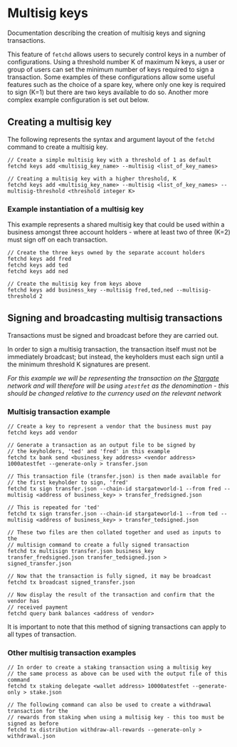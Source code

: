 # Multisig keys
Documentation describing the creation of multisig keys and signing transactions.

This feature of `fetchd` allows users to securely control keys in a number of configurations. Using a threshold number K of maximum N keys, a user or group of users can set the minimum number of keys required to sign a transaction. Some examples of these configurations allow some useful features such as the choice of a spare key, where only one key is required to sign (K=1) but there are two keys available to do so. Another more complex example configuration is set out below.

## Creating a multisig key
The following represents the syntax and argument layout of the `fetchd` command to create a multisig key.

```
// Create a simple multisig key with a threshold of 1 as default
fetchd keys add <multisig_key_name> --multisig <list_of_key_names>

// Creating a multisig key with a higher threshold, K
fetchd keys add <multisig_key_name> --multisig <list_of_key_names> --multisig-threshold <threshold integer K>
```

### Example instantiation of a multisig key
This example represents a shared multisig key that could be used within a business amongst three account holders - where at least two of three (K=2) must sign off on each transaction.

```
// Create the three keys owned by the separate account holders
fetchd keys add fred
fetchd keys add ted
fetchd keys add ned 

// Create the multisig key from keys above
fetchd keys add business_key --multisig fred,ted,ned --multisig-threshold 2
```

## Signing and broadcasting multisig transactions
Transactions must be signed and broadcast before they are carried out.

In order to sign a multisig transaction, the transaction itself must not be immediately broadcast; but instead, the keyholders must each sign until a the minimum threshold K signatures are present.

*For this example we will be representing the transaction on the [Stargate](https://explore-stargateworld.fetch.ai/) network and will therefore will be using `atestfet` as the denomination - this should be changed relative to the currency used on the relevant network*

### Multisig transaction example

```
// Create a key to represent a vendor that the business must pay
fetchd keys add vendor

// Generate a transaction as an output file to be signed by 
// the keyholders, 'ted' and 'fred' in this example
fetchd tx bank send <business_key address> <vendor address> 1000atestfet --generate-only > transfer.json

// This transaction file (transfer.json) is then made available for
// the first keyholder to sign, 'fred'
fetchd tx sign transfer.json --chain-id stargateworld-1 --from fred --multisig <address of business_key> > transfer_fredsigned.json

// This is repeated for 'ted'
fetchd tx sign transfer.json --chain-id stargateworld-1 --from ted --multisig <address of business_key> > transfer_tedsigned.json

// These two files are then collated together and used as inputs to the
// multisign command to create a fully signed transaction
fetchd tx multisign transfer.json business_key transfer_fredsigned.json transfer_tedsigned.json > signed_transfer.json

// Now that the transaction is fully signed, it may be broadcast
fetchd tx broadcast signed_transfer.json

// Now display the result of the transaction and confirm that the vendor has
// received payment
fetchd query bank balances <address of vendor>
```
It is important to note that this method of signing transactions can apply to all types of transaction.

### Other multisig transaction examples

```
// In order to create a staking transaction using a multisig key
// the same process as above can be used with the output file of this command
fetchd tx staking delegate <wallet address> 10000atestfet --generate-only > stake.json

// The following command can also be used to create a withdrawal transaction for the
// rewards from staking when using a multisig key - this too must be signed as before
fetchd tx distribution withdraw-all-rewards --generate-only > withdrawal.json
```
